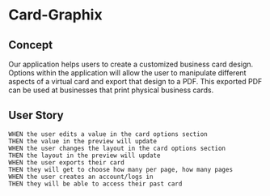 # Card-Graphix

## Concept
Our application helps users to create a customized business card design. Options within the application will allow the user to manipulate different aspects of a virtual card and export that design to a PDF. This exported PDF can be used at businesses that print physical business cards.

## User Story
```
WHEN the user edits a value in the card options section
THEN the value in the preview will update
WHEN the user changes the layout in the card options section
THEN the layout in the preview will update
WHEN the user exports their card
THEN they will get to choose how many per page, how many pages
WHEN the user creates an account/logs in
THEN they will be able to access their past card 
```

